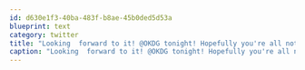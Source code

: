 ```yaml
---
id: d630e1f3-40ba-483f-b8ae-45b0ded5d53a
blueprint: text
category: twitter
title: "Looking  forward to it! @OKDG tonight! Hopefully you're all not too turkey-stuffed! http://okdg.org"
caption: "Looking  forward to it! @OKDG tonight! Hopefully you're all not too turkey-stuffed! http://okdg.org"
---
```

